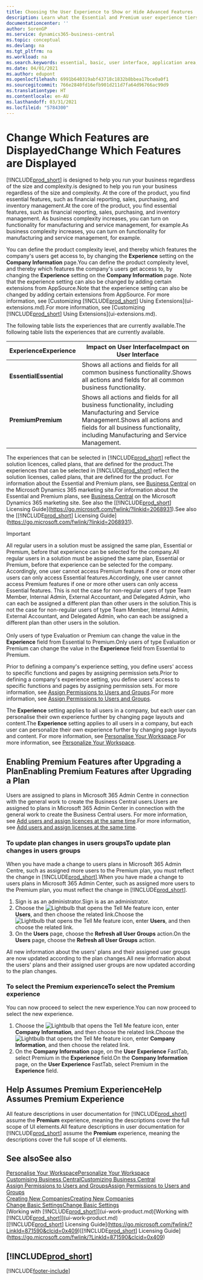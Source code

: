 ```yaml
---
title: Choosing the User Experience to Show or Hide Advanced Features | Microsoft Docs
description: Learn what the Essential and Premium user experience tiers mean for the user interface, application areas, and your company.
documentationcenter: ''
author: SorenGP
ms.service: dynamics365-business-central
ms.topic: conceptual
ms.devlang: na
ms.tgt_pltfrm: na
ms.workload: na
ms.search.keywords: essential, basic, user interface, application area, experience
ms.date: 04/01/2021
ms.author: edupont
ms.openlocfilehash: 6991b640319abf43718c1832b8bbea17bce0a0f1
ms.sourcegitcommit: 766e2840fd16efb901d211d7fa64d96766ac99d9
ms.translationtype: HT
ms.contentlocale: en-AU
ms.lasthandoff: 03/31/2021
ms.locfileid: "5784300"
---
```

# <a name="change-which-features-are-displayed"></a><span data-ttu-id="a74d3-103">Change Which Features are Displayed</span><span class="sxs-lookup"><span data-stu-id="a74d3-103">Change Which Features are Displayed</span></span>
[!INCLUDE[prod_short](includes/prod_short.md)] <span data-ttu-id="a74d3-104">is designed to help you run your business regardless of the size and complexity.</span><span class="sxs-lookup"><span data-stu-id="a74d3-104">is designed to help you run your business regardless of the size and complexity.</span></span> <span data-ttu-id="a74d3-105">At the core of the product, you find essential features, such as financial reporting, sales, purchasing, and inventory management.</span><span class="sxs-lookup"><span data-stu-id="a74d3-105">At the core of the product, you find essential features, such as financial reporting, sales, purchasing, and inventory management.</span></span> <span data-ttu-id="a74d3-106">As business complexity increases, you can turn on functionality for manufacturing and service management, for example.</span><span class="sxs-lookup"><span data-stu-id="a74d3-106">As business complexity increases, you can turn on functionality for manufacturing and service management, for example.</span></span>

<span data-ttu-id="a74d3-107">You can define the product complexity level, and thereby which features the company's users get access to, by changing the **Experience** setting on the **Company Information** page.</span><span class="sxs-lookup"><span data-stu-id="a74d3-107">You can define the product complexity level, and thereby which features the company's users get access to, by changing the **Experience** setting on the **Company Information** page.</span></span> <span data-ttu-id="a74d3-108">Note that the experience setting can also be changed by adding certain extensions from AppSource.</span><span class="sxs-lookup"><span data-stu-id="a74d3-108">Note that the experience setting can also be changed by adding certain extensions from AppSource.</span></span> <span data-ttu-id="a74d3-109">For more information, see [Customizing [!INCLUDE[prod_short](includes/prod_short.md)] Using Extensions](ui-extensions.md).</span><span class="sxs-lookup"><span data-stu-id="a74d3-109">For more information, see [Customizing [!INCLUDE[prod_short](includes/prod_short.md)] Using Extensions](ui-extensions.md).</span></span>

<span data-ttu-id="a74d3-110">The following table lists the experiences that are currently available.</span><span class="sxs-lookup"><span data-stu-id="a74d3-110">The following table lists the experiences that are currently available.</span></span>

| <span data-ttu-id="a74d3-111">Experience</span><span class="sxs-lookup"><span data-stu-id="a74d3-111">Experience</span></span> | <span data-ttu-id="a74d3-112">Impact on User Interface</span><span class="sxs-lookup"><span data-stu-id="a74d3-112">Impact on User Interface</span></span> |
| --- | --- |
| <span data-ttu-id="a74d3-113">**Essential**</span><span class="sxs-lookup"><span data-stu-id="a74d3-113">**Essential**</span></span> |<span data-ttu-id="a74d3-114">Shows all actions and fields for all common business functionality.</span><span class="sxs-lookup"><span data-stu-id="a74d3-114">Shows all actions and fields for all common business functionality.</span></span>|
| <span data-ttu-id="a74d3-115">**Premium**</span><span class="sxs-lookup"><span data-stu-id="a74d3-115">**Premium**</span></span> |<span data-ttu-id="a74d3-116">Shows all actions and fields for all business functionality, including Manufacturing and Service Management.</span><span class="sxs-lookup"><span data-stu-id="a74d3-116">Shows all actions and fields for all business functionality, including Manufacturing and Service Management.</span></span>|

<span data-ttu-id="a74d3-117">The experiences that can be selected in [!INCLUDE[prod_short](includes/prod_short.md)] reflect the solution licences, called plans, that are defined for the product.</span><span class="sxs-lookup"><span data-stu-id="a74d3-117">The experiences that can be selected in [!INCLUDE[prod_short](includes/prod_short.md)] reflect the solution licenses, called plans, that are defined for the product.</span></span> <span data-ttu-id="a74d3-118">For information about the Essential and Premium plans, see [Business Central](https://go.microsoft.com/fwlink/?linkid=870242) on the Microsoft Dynamics 365 marketing site.</span><span class="sxs-lookup"><span data-stu-id="a74d3-118">For information about the Essential and Premium plans, see [Business Central](https://go.microsoft.com/fwlink/?linkid=870242) on the Microsoft Dynamics 365 marketing site.</span></span> <span data-ttu-id="a74d3-119">See also the [[!INCLUDE[prod_short](includes/prod_short.md)] Licensing Guide](https://go.microsoft.com/fwlink/?linkid=2068931).</span><span class="sxs-lookup"><span data-stu-id="a74d3-119">See also the [[!INCLUDE[prod_short](includes/prod_short.md)] Licensing Guide](https://go.microsoft.com/fwlink/?linkid=2068931).</span></span>

> [!IMPORTANT]  
> <span data-ttu-id="a74d3-120">All regular users in a solution must be assigned the same plan, Essential or Premium, before that experience can be selected for the company.</span><span class="sxs-lookup"><span data-stu-id="a74d3-120">All regular users in a solution must be assigned the same plan, Essential or Premium, before that experience can be selected for the company.</span></span> <span data-ttu-id="a74d3-121">Accordingly, one user cannot access Premium features if one or more other users can only access Essential features.</span><span class="sxs-lookup"><span data-stu-id="a74d3-121">Accordingly, one user cannot access Premium features if one or more other users can only access Essential features.</span></span> <span data-ttu-id="a74d3-122">This is not the case for non-regular users of type Team Member, Internal Admin, External Accountant, and Delegated Admin, who can each be assigned a different plan than other users in the solution.</span><span class="sxs-lookup"><span data-stu-id="a74d3-122">This is not the case for non-regular users of type Team Member, Internal Admin, External Accountant, and Delegated Admin, who can each be assigned a different plan than other users in the solution.</span></span><br /><br /> <span data-ttu-id="a74d3-123">Only users of type Evaluation or Premium can change the value in the **Experience** field from Essential to Premium.</span><span class="sxs-lookup"><span data-stu-id="a74d3-123">Only users of type Evaluation or Premium can change the value in the **Experience** field from Essential to Premium.</span></span>

<span data-ttu-id="a74d3-124">Prior to defining a company's experience setting, you define users' access to specific functions and pages by assigning permission sets.</span><span class="sxs-lookup"><span data-stu-id="a74d3-124">Prior to defining a company's experience setting, you define users' access to specific functions and pages by assigning permission sets.</span></span> <span data-ttu-id="a74d3-125">For more information, see [Assign Permissions to Users and Groups](ui-define-granular-permissions.md).</span><span class="sxs-lookup"><span data-stu-id="a74d3-125">For more information, see [Assign Permissions to Users and Groups](ui-define-granular-permissions.md).</span></span>

<span data-ttu-id="a74d3-126">The **Experience** setting applies to all users in a company, but each user can personalise their own experience further by changing page layouts and content.</span><span class="sxs-lookup"><span data-stu-id="a74d3-126">The **Experience** setting applies to all users in a company, but each user can personalize their own experience further by changing page layouts and content.</span></span> <span data-ttu-id="a74d3-127">For more information, see [Personalise Your Workspace](ui-personalization-user.md).</span><span class="sxs-lookup"><span data-stu-id="a74d3-127">For more information, see [Personalize Your Workspace](ui-personalization-user.md).</span></span>

## <a name="enabling-premium-features-after-upgrading-a-plan"></a><span data-ttu-id="a74d3-128">Enabling Premium Features after Upgrading a Plan</span><span class="sxs-lookup"><span data-stu-id="a74d3-128">Enabling Premium Features after Upgrading a Plan</span></span>
<span data-ttu-id="a74d3-129">Users are assigned to plans in Microsoft 365 Admin Centre in connection with the general work to create the Business Central users.</span><span class="sxs-lookup"><span data-stu-id="a74d3-129">Users are assigned to plans in Microsoft 365 Admin Center in connection with the general work to create the Business Central users.</span></span> <span data-ttu-id="a74d3-130">For more information, see [Add users and assign licences at the same time](/microsoft-365/admin/add-users/add-users?view=o365-worldwide&preserve-view=true).</span><span class="sxs-lookup"><span data-stu-id="a74d3-130">For more information, see [Add users and assign licenses at the same time](/microsoft-365/admin/add-users/add-users?view=o365-worldwide&preserve-view=true).</span></span>

### <a name="to-update-plan-changes-in-users-groups"></a><span data-ttu-id="a74d3-131">To update plan changes in users groups</span><span class="sxs-lookup"><span data-stu-id="a74d3-131">To update plan changes in users groups</span></span>
<span data-ttu-id="a74d3-132">When you have made a change to users plans in Microsoft 365 Admin Centre, such as assigned more users to the Premium plan, you must reflect the change in [!INCLUDE[prod_short](includes/prod_short.md)].</span><span class="sxs-lookup"><span data-stu-id="a74d3-132">When you have made a change to users plans in Microsoft 365 Admin Center, such as assigned more users to the Premium plan, you must reflect the change in [!INCLUDE[prod_short](includes/prod_short.md)].</span></span>

1. <span data-ttu-id="a74d3-133">Sign is as an administrator.</span><span class="sxs-lookup"><span data-stu-id="a74d3-133">Sign is as an administrator.</span></span>
2. <span data-ttu-id="a74d3-134">Choose the ![Lightbulb that opens the Tell Me feature](media/ui-search/search_small.png "Tell me what you want to do") icon, enter **Users**, and then choose the related link.</span><span class="sxs-lookup"><span data-stu-id="a74d3-134">Choose the ![Lightbulb that opens the Tell Me feature](media/ui-search/search_small.png "Tell me what you want to do") icon, enter **Users**, and then choose the related link.</span></span>
3. <span data-ttu-id="a74d3-135">On the **Users** page, choose the **Refresh all User Groups** action.</span><span class="sxs-lookup"><span data-stu-id="a74d3-135">On the **Users** page, choose the **Refresh all User Groups** action.</span></span>

<span data-ttu-id="a74d3-136">All new information about the users' plans and their assigned user groups are now updated according to the plan changes.</span><span class="sxs-lookup"><span data-stu-id="a74d3-136">All new information about the users' plans and their assigned user groups are now updated according to the plan changes.</span></span>

### <a name="to-select-the-premium-experience"></a><span data-ttu-id="a74d3-137">To select the Premium experience</span><span class="sxs-lookup"><span data-stu-id="a74d3-137">To select the Premium experience</span></span>
<span data-ttu-id="a74d3-138">You can now proceed to select the new experience.</span><span class="sxs-lookup"><span data-stu-id="a74d3-138">You can now proceed to select the new experience.</span></span>
1. <span data-ttu-id="a74d3-139">Choose the ![Lightbulb that opens the Tell Me feature](media/ui-search/search_small.png "Tell me what you want to do") icon, enter **Company Information**, and then choose the related link.</span><span class="sxs-lookup"><span data-stu-id="a74d3-139">Choose the ![Lightbulb that opens the Tell Me feature](media/ui-search/search_small.png "Tell me what you want to do") icon, enter **Company Information**, and then choose the related link.</span></span>
2. <span data-ttu-id="a74d3-140">On the **Company Information** page, on the **User Experience** FastTab, select Premium  in the **Experience** field.</span><span class="sxs-lookup"><span data-stu-id="a74d3-140">On the **Company Information** page, on the **User Experience** FastTab, select Premium  in the **Experience** field.</span></span>

## <a name="help-assumes-premium-experience"></a><span data-ttu-id="a74d3-141">Help Assumes Premium Experience</span><span class="sxs-lookup"><span data-stu-id="a74d3-141">Help Assumes Premium Experience</span></span>
<span data-ttu-id="a74d3-142">All feature descriptions in user documentation for [!INCLUDE[prod_short](includes/prod_short.md)] assume the **Premium** experience, meaning the descriptions cover the full scope of UI elements.</span><span class="sxs-lookup"><span data-stu-id="a74d3-142">All feature descriptions in user documentation for [!INCLUDE[prod_short](includes/prod_short.md)] assume the **Premium** experience, meaning the descriptions cover the full scope of UI elements.</span></span>

## <a name="see-also"></a><span data-ttu-id="a74d3-143">See also</span><span class="sxs-lookup"><span data-stu-id="a74d3-143">See also</span></span>
[<span data-ttu-id="a74d3-144">Personalise Your Workspace</span><span class="sxs-lookup"><span data-stu-id="a74d3-144">Personalize Your Workspace</span></span>](ui-personalization-user.md)  
[<span data-ttu-id="a74d3-145">Customising Business Central</span><span class="sxs-lookup"><span data-stu-id="a74d3-145">Customizing Business Central</span></span>](ui-customizing-overview.md)  
[<span data-ttu-id="a74d3-146">Assign Permissions to Users and Groups</span><span class="sxs-lookup"><span data-stu-id="a74d3-146">Assign Permissions to Users and Groups</span></span>](ui-define-granular-permissions.md)  
[<span data-ttu-id="a74d3-147">Creating New Companies</span><span class="sxs-lookup"><span data-stu-id="a74d3-147">Creating New Companies</span></span>](about-new-company.md)  
[<span data-ttu-id="a74d3-148">Change Basic Settings</span><span class="sxs-lookup"><span data-stu-id="a74d3-148">Change Basic Settings</span></span>](ui-change-basic-settings.md)  
<span data-ttu-id="a74d3-149">[Working with [!INCLUDE[prod_short](includes/prod_short.md)]](ui-work-product.md)</span><span class="sxs-lookup"><span data-stu-id="a74d3-149">[Working with [!INCLUDE[prod_short](includes/prod_short.md)]](ui-work-product.md)</span></span>  
<span data-ttu-id="a74d3-150">[[!INCLUDE[prod_short](includes/prod_short.md)] Licensing Guide](https://go.microsoft.com/fwlink/?LinkId=871590&clcid=0x409)</span><span class="sxs-lookup"><span data-stu-id="a74d3-150">[[!INCLUDE[prod_short](includes/prod_short.md)] Licensing Guide](https://go.microsoft.com/fwlink/?LinkId=871590&clcid=0x409)</span></span>

## [!INCLUDE[prod_short](includes/free_trial_md.md)]  


[!INCLUDE[footer-include](includes/footer-banner.md)]